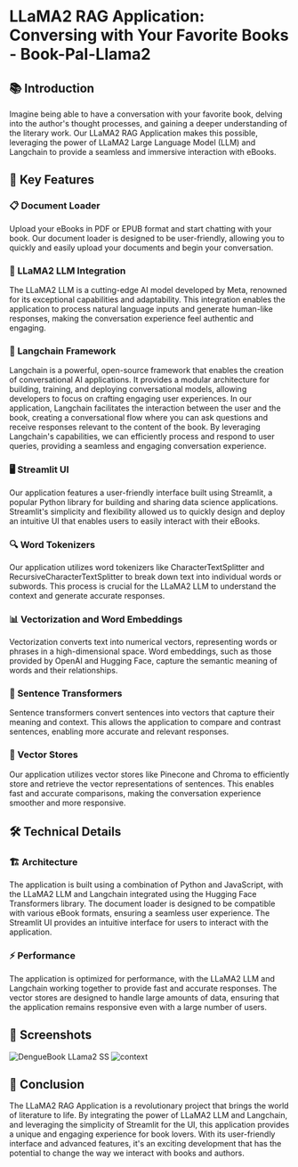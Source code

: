 # LLaMA2 RAG Application: Conversing with Your Favorite Books - Book-Pal-Llama2

## 📚 Introduction
Imagine being able to have a conversation with your favorite book, delving into the author's thought processes, and gaining a deeper understanding of the literary work. Our LLaMA2 RAG Application makes this possible, leveraging the power of LLaMA2 Large Language Model (LLM) and Langchain to provide a seamless and immersive interaction with eBooks.

## 🔑 Key Features

### 📋 Document Loader
Upload your eBooks in PDF or EPUB format and start chatting with your book. Our document loader is designed to be user-friendly, allowing you to quickly and easily upload your documents and begin your conversation.

### 🤖 LLaMA2 LLM Integration
The LLaMA2 LLM is a cutting-edge AI model developed by Meta, renowned for its exceptional capabilities and adaptability. This integration enables the application to process natural language inputs and generate human-like responses, making the conversation experience feel authentic and engaging.

### 🔗 Langchain Framework
Langchain is a powerful, open-source framework that enables the creation of conversational AI applications. It provides a modular architecture for building, training, and deploying conversational models, allowing developers to focus on crafting engaging user experiences. In our application, Langchain facilitates the interaction between the user and the book, creating a conversational flow where you can ask questions and receive responses relevant to the content of the book. By leveraging Langchain's capabilities, we can efficiently process and respond to user queries, providing a seamless and engaging conversation experience.

### 🖥️ Streamlit UI
Our application features a user-friendly interface built using Streamlit, a popular Python library for building and sharing data science applications. Streamlit's simplicity and flexibility allowed us to quickly design and deploy an intuitive UI that enables users to easily interact with their eBooks.

### 🔍 Word Tokenizers
Our application utilizes word tokenizers like CharacterTextSplitter and RecursiveCharacterTextSplitter to break down text into individual words or subwords. This process is crucial for the LLaMA2 LLM to understand the context and generate accurate responses.

### 📊 Vectorization and Word Embeddings
Vectorization converts text into numerical vectors, representing words or phrases in a high-dimensional space. Word embeddings, such as those provided by OpenAI and Hugging Face, capture the semantic meaning of words and their relationships.

### 🔄 Sentence Transformers
Sentence transformers convert sentences into vectors that capture their meaning and context. This allows the application to compare and contrast sentences, enabling more accurate and relevant responses.

### 💾 Vector Stores
Our application utilizes vector stores like Pinecone and Chroma to efficiently store and retrieve the vector representations of sentences. This enables fast and accurate comparisons, making the conversation experience smoother and more responsive.

## 🛠️ Technical Details

### 🏗️ Architecture
The application is built using a combination of Python and JavaScript, with the LLaMA2 LLM and Langchain integrated using the Hugging Face Transformers library. The document loader is designed to be compatible with various eBook formats, ensuring a seamless user experience. The Streamlit UI provides an intuitive interface for users to interact with the application.

### ⚡ Performance
The application is optimized for performance, with the LLaMA2 LLM and Langchain working together to provide fast and accurate responses. The vector stores are designed to handle large amounts of data, ensuring that the application remains responsive even with a large number of users.

## 📸 Screenshots
![DengueBook LLama2 SS](https://github.com/UdayG01/Book-Pal-Llama2/assets/67233899/d3945171-0ce3-48d9-b1b6-9211fec4e4f0)
![context](https://github.com/UdayG01/Book-Pal-Llama2/assets/67233899/76e4cdc6-2851-47ca-ba16-038ad9977d86)



## 🎉 Conclusion
The LLaMA2 RAG Application is a revolutionary project that brings the world of literature to life. By integrating the power of LLaMA2 LLM and Langchain, and leveraging the simplicity of Streamlit for the UI, this application provides a unique and engaging experience for book lovers. With its user-friendly interface and advanced features, it's an exciting development that has the potential to change the way we interact with books and authors.
